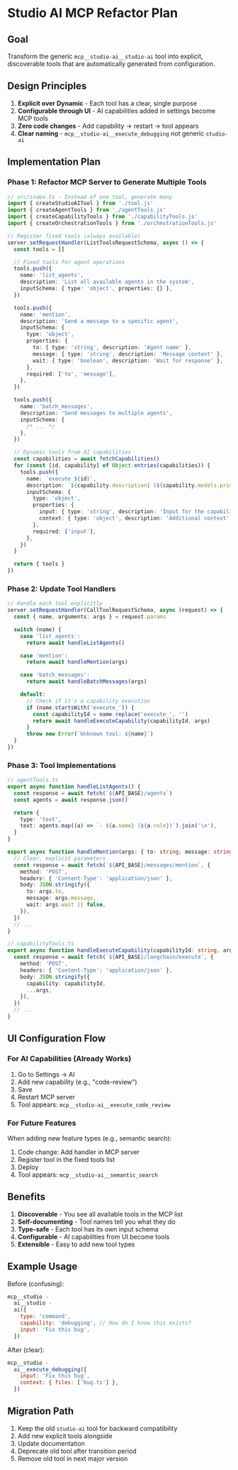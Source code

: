 # Studio AI MCP Refactor Plan

## Goal

Transform the generic `mcp__studio-ai__studio-ai` tool into explicit, discoverable tools that are automatically generated from configuration.

## Design Principles

1. **Explicit over Dynamic** - Each tool has a clear, single purpose
2. **Configurable through UI** - AI capabilities added in settings become MCP tools
3. **Zero code changes** - Add capability → restart → tool appears
4. **Clear naming** - `mcp__studio-ai__execute_debugging` not generic `studio-ai`

## Implementation Plan

### Phase 1: Refactor MCP Server to Generate Multiple Tools

```typescript
// src/index.ts - Instead of one tool, generate many
import { createStudioAITool } from './tool.js'
import { createAgentTools } from './agentTools.js'
import { createCapabilityTools } from './capabilityTools.js'
import { createOrchestrationTools } from './orchestrationTools.js'

// Register fixed tools (always available)
server.setRequestHandler(ListToolsRequestSchema, async () => {
  const tools = []

  // Fixed tools for agent operations
  tools.push({
    name: 'list_agents',
    description: 'List all available agents in the system',
    inputSchema: { type: 'object', properties: {} },
  })

  tools.push({
    name: 'mention',
    description: 'Send a message to a specific agent',
    inputSchema: {
      type: 'object',
      properties: {
        to: { type: 'string', description: 'Agent name' },
        message: { type: 'string', description: 'Message content' },
        wait: { type: 'boolean', description: 'Wait for response' },
      },
      required: ['to', 'message'],
    },
  })

  tools.push({
    name: 'batch_messages',
    description: 'Send messages to multiple agents',
    inputSchema: {
      /* ... */
    },
  })

  // Dynamic tools from AI capabilities
  const capabilities = await fetchCapabilities()
  for (const [id, capability] of Object.entries(capabilities)) {
    tools.push({
      name: `execute_${id}`,
      description: `${capability.description} (${capability.models.primary})`,
      inputSchema: {
        type: 'object',
        properties: {
          input: { type: 'string', description: 'Input for the capability' },
          context: { type: 'object', description: 'Additional context' },
        },
        required: ['input'],
      },
    })
  }

  return { tools }
})
```

### Phase 2: Update Tool Handlers

```typescript
// Handle each tool explicitly
server.setRequestHandler(CallToolRequestSchema, async (request) => {
  const { name, arguments: args } = request.params

  switch (name) {
    case 'list_agents':
      return await handleListAgents()

    case 'mention':
      return await handleMention(args)

    case 'batch_messages':
      return await handleBatchMessages(args)

    default:
      // Check if it's a capability execution
      if (name.startsWith('execute_')) {
        const capabilityId = name.replace('execute_', '')
        return await handleExecuteCapability(capabilityId, args)
      }
      throw new Error(`Unknown tool: ${name}`)
  }
})
```

### Phase 3: Tool Implementations

```typescript
// agentTools.ts
export async function handleListAgents() {
  const response = await fetch(`${API_BASE}/agents`)
  const agents = await response.json()

  return {
    type: 'text',
    text: agents.map((a) => `- ${a.name} (${a.role})`).join('\n'),
  }
}

export async function handleMention(args: { to: string; message: string; wait?: boolean }) {
  // Clear, explicit parameters
  const response = await fetch(`${API_BASE}/messages/mention`, {
    method: 'POST',
    headers: { 'Content-Type': 'application/json' },
    body: JSON.stringify({
      to: args.to,
      message: args.message,
      wait: args.wait || false,
    }),
  })
  // ...
}

// capabilityTools.ts
export async function handleExecuteCapability(capabilityId: string, args: any) {
  const response = await fetch(`${API_BASE}/langchain/execute`, {
    method: 'POST',
    headers: { 'Content-Type': 'application/json' },
    body: JSON.stringify({
      capability: capabilityId,
      ...args,
    }),
  })
  // ...
}
```

## UI Configuration Flow

### For AI Capabilities (Already Works)

1. Go to Settings → AI
2. Add new capability (e.g., "code-review")
3. Save
4. Restart MCP server
5. Tool appears: `mcp__studio-ai__execute_code_review`

### For Future Features

When adding new feature types (e.g., semantic search):

1. Code change: Add handler in MCP server
2. Register tool in the fixed tools list
3. Deploy
4. Tool appears: `mcp__studio-ai__semantic_search`

## Benefits

1. **Discoverable** - You see all available tools in the MCP list
2. **Self-documenting** - Tool names tell you what they do
3. **Type-safe** - Each tool has its own input schema
4. **Configurable** - AI capabilities from UI become tools
5. **Extensible** - Easy to add new tool types

## Example Usage

Before (confusing):

```javascript
mcp__studio -
  ai__studio -
  ai({
    type: 'command',
    capability: 'debugging', // How do I know this exists?
    input: 'Fix this bug',
  })
```

After (clear):

```javascript
mcp__studio -
  ai__execute_debugging({
    input: 'Fix this bug',
    context: { files: ['bug.ts'] },
  })
```

## Migration Path

1. Keep the old `studio-ai` tool for backward compatibility
2. Add new explicit tools alongside
3. Update documentation
4. Deprecate old tool after transition period
5. Remove old tool in next major version
